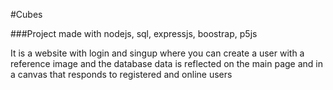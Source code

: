 #Cubes

###Project made with nodejs, sql, expressjs, boostrap, p5js

It is a website with login and singup
where you can create a user with a reference image and the database data is reflected on the main page and in a canvas that responds to registered and online users
